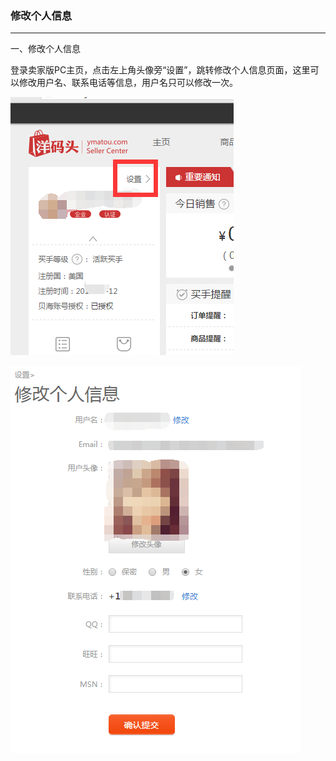 ### 修改个人信息

---


一、修改个人信息

登录卖家版PC主页，点击左上角头像旁“设置”，跳转修改个人信息页面，这里可以修改用户名、联系电话等信息，用户名只可以修改一次。

![](/fund-management/images/xggrxx_1.png)

![](/fund-management/images/xggrxx_2.png)


